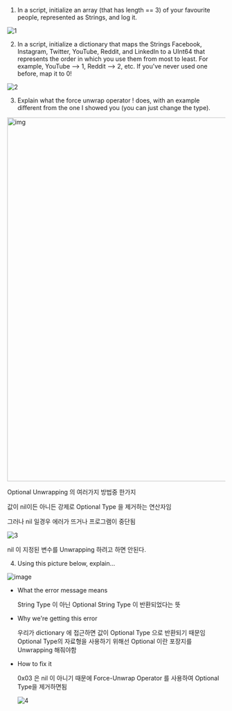 

1. In a script, initialize an array (that has length == 3) of your favourite people, represented as Strings, and log it.

  ![1](https://user-images.githubusercontent.com/41810744/155834107-92984d7a-712f-4b0c-9814-afa0cfc27494.png)
  
2. In a script, initialize a dictionary that maps the Strings Facebook, Instagram, Twitter, YouTube, Reddit, and LinkedIn to a UInt64 that represents the order in which you use them from most to least. For example, YouTube --> 1, Reddit --> 2, etc. If you've never used one before, map it to 0!

  ![2](https://user-images.githubusercontent.com/41810744/155834127-3d3ad1c1-e6eb-4a68-9764-8ac47762464e.png) 

3. Explain what the force unwrap operator ! does, with an example different from the one I showed you (you can just change the type).


  <img width="841" alt="img" src="https://user-images.githubusercontent.com/41810744/155834818-dc300ed8-09f2-495e-89a4-ddd691509597.png">


  Optional Unwrapping 의 여러가지 방법중 한가지
  
  값이 nil이든 아니든 강제로 Optional Type 을 제거하는 연산자임 
  
  그러나 nil 일경우 에러가 뜨거나 프로그램이 중단됨 
  
  
  ![3](https://user-images.githubusercontent.com/41810744/155835380-1771be10-7004-42f5-9fda-f15c57542acd.png)


  nil 이 지정된 변수를 Unwrapping 하려고 하면 안된다.
  
  



4. Using this picture below, explain...

![image](https://user-images.githubusercontent.com/41810744/155834282-12516b69-981f-47b3-a01c-effca0ff6f3e.png)


 - What the error message means
    
    String Type 이 아닌 Optional String Type 이 반환되었다는 뜻
  
 
 - Why we're getting this error

    우리가 dictionary 에 접근하면 값이 Optional Type 으로 반환되기 때문임
    Optional Type의 자료형을 사용하기 위해선 Optional 이란 포장지를 Unwrapping 해줘야함 
    
    
 - How to fix it

    0x03 은 nil 이 아니기 때문에 Force-Unwrap Operator 를 사용하여 Optional Type을 제거하면됨 

    ![4](https://user-images.githubusercontent.com/41810744/155834609-15df3cb4-98aa-475f-920d-909cbfd89825.png)

